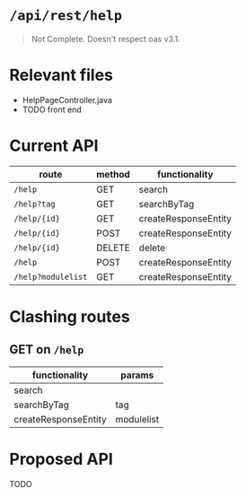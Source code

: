 # `/api/rest/help`
> Not Complete.
> Doesn't respect oas v3.1.

# Relevant files
- HelpPageController.java
- TODO front end

# Current API
|route|method|functionality|
|-|-|-|
|`/help`|GET|search|
|`/help?tag`|GET|searchByTag|
|`/help/{id}`|GET|createResponseEntity|
|`/help/{id}`|POST|createResponseEntity|
|`/help/{id}`|DELETE|delete|
|`/help`|POST|createResponseEntity|
|`/help?modulelist`|GET|createResponseEntity|

# Clashing routes

## GET on `/help`
|functionality|params|
|-|-|
|search||
|searchByTag|tag|
|createResponseEntity|modulelist|

# Proposed API
TODO